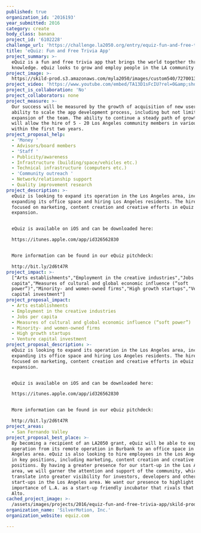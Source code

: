 ```yaml
---
published: true
organization_id: '2016193'
year_submitted: 2016
category: create
body_class: banana
project_id: '6102228'
challenge_url: 'https://challenge.la2050.org/entry/equiz-fun-and-free-trivia-app'
title: 'eQuiz: Fun and Free Trivia App'
project_summary: >-
  eQuiz is a fun and free trivia app that brings the world together through
  knowledge. eQuiz looks to grow and employ people in the LA community.
project_image: >-
  https://skild-prod.s3.amazonaws.com/myla2050/images/custom540/7270013455741-team88.jpg
project_video: 'https://www.youtube.com/embed/TA13D1sFcIU?rel=0&amp;showinfo=0'
project_is_collaboration: 'No'
project_collaborators: none
project_measure: >-
  Our success will be measured by the growth of acquisition of new users,
  ability to scale the app development process, including but not limited to the
  expansion of the team. The ability to continue a steady path of growth that
  will allow the hire of 5 - 20 Los Angeles community members in various roles
  within the first two years.
project_proposal_help:
  - 'Money '
  - Advisors/board members
  - 'Staff '
  - Publicity/awareness
  - Infrastructure (building/space/vehicles etc.)
  - Technical infrastructure (computers etc.)
  - 'Community outreach '
  - Network/relationship support
  - Quality improvement research
project_description: >-
  eQuiz is looking to expand its operation in the Los Angeles area, including
  expanding its office space and hiring Los Angeles residents. The hires will be
  focused on marketing, content creation and creative efforts in eQuiz's
  expansion. 


  eQuiz is available on iOS and can be downloaded here: 

  https://itunes.apple.com/app/id326562830


  More information can be found in our eQuiz pitchdeck: 

  http://bit.ly/2d6t47R
project_impact: >-
  ["Arts establishments","Employment in the creative industries","Jobs per
  capita","Measures of cultural and global economic influence (“soft
  power”)","Minority- and women-owned firms","High growth startups","Venture
  capital investment"]
project_proposal_impact:
  - Arts establishments
  - Employment in the creative industries
  - Jobs per capita
  - Measures of cultural and global economic influence (“soft power”)
  - Minority- and women-owned firms
  - High growth startups
  - Venture capital investment
project_proposal_description: >-
  eQuiz is looking to expand its operation in the Los Angeles area, including
  expanding its office space and hiring Los Angeles residents. The hires will be
  focused on marketing, content creation and creative efforts in eQuiz's
  expansion. 


  eQuiz is available on iOS and can be downloaded here: 

  https://itunes.apple.com/app/id326562830


  More information can be found in our eQuiz pitchdeck: 

  http://bit.ly/2d6t47R
project_areas:
  - San Fernando Valley
project_proposal_best_place: >-
  By becoming a recipient of an LA2050 grant, eQuiz will be able to expand its
  operation from its remote operation in Burbank to an office space in the Los
  Angeles area. eQuiz is also looking to hire employees in the Los Angeles area
  in key positions, including marketing, content creation and creative
  positions. By having a greater presence for our start-up in the Los Angeles
  area, we will garner the attention and support of the community, which will
  translate into greater visibility for investors, developers and other
  start-ups in the Los Angeles area. We want our presence to highlight the
  importance of L.A. as a start-up friendly incubator that rivals that of Paolo
  Alto.
cached_project_image: >-
  /assets/images/projects/2016/equiz-fun-and-free-trivia-app/skild-prod.s3.amazonaws.com/myla2050/images/custom540/7270013455741-team88.jpg
organization_name: 'SilverMotion, Inc.'
organization_website: equiz.com

---
```

